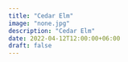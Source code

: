 ```yaml
---
title: "Cedar Elm"
image: "none.jpg"
description: "Cedar Elm"
date: 2022-04-12T12:00:00+06:00
draft: false
---
```



